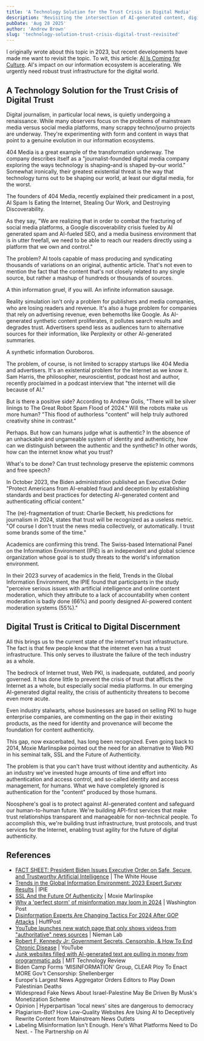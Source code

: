 ```yaml
---
title: 'A Technology Solution for the Trust Crisis in Digital Media'
description: 'Revisiting the intersection of AI-generated content, digital authenticity, and trust infrastructure in light of recent developments in AI and culture'
pubDate: 'Aug 28 2025'
author: 'Andrew Brown'
slug: 'technology-solution-trust-crisis-digital-trust-revisited'
---
```


I originally wrote about this topic in 2023, but recent developments have made me want to revisit the topic. To wit, this article: [AI Is Coming for Culture](https://www.newyorker.com/magazine/2025/09/01/ai-is-coming-for-culture). AI's impact on our information ecosystem is accelerating. We urgently need robust trust infrastructure for the digital world.

## A Technology Solution for the Trust Crisis of Digital Trust

Digital journalism, in particular local news, is quietly undergoing a renaissance. While many observers focus on the problems of mainstream media versus social media platforms, many scrappy techno/journo projects are underway. They're experimenting with form and content in ways that point to a genuine evolution in our information ecosystems.

404 Media is a great example of the transformation underway. The company describes itself as a "journalist-founded digital media company exploring the ways technology is shaping–and is shaped by–our world." Somewhat ironically, their greatest existential threat is the way that technology turns out to be shaping our world, at least our digital media, for the worst.

The founders of 404 Media, recently explained their predicament in a post, AI Spam Is Eating the Internet, Stealing Our Work, and Destroying Discoverability.

As they say, "We are realizing that in order to combat the fracturing of social media platforms, a Google discoverability crisis fueled by AI generated spam and AI-fueled SEO, and a media business environment that is in utter freefall, we need to be able to reach our readers directly using a platform that we own and control."

The problem? AI tools capable of mass producing and syndicating thousands of variations on an original, authentic article. That's not even to mention the fact that the content that's not closely related to any single source, but rather a mashup of hundreds or thousands of sources. 

A thin information gruel, if you will. An infinite information sausage.

Reality simulation isn't only a problem for publishers and media companies, who are losing readers and revenue. It's also a huge problem for companies that rely on advertising revenue, even behemoths like Google. As AI-generated synthetic content proliferates, it pollutes search results and degrades trust. Advertisers spend less as audiences turn to alternative sources for their information, like Perplexity or other AI-generated summaries.

A synthetic information Ouroboros.

The problem, of course, is not limited to scrappy startups like 404 Media and advertisers. It's an existential problem for the Internet as we know it. Sam Harris, the philosopher, neuroscientist, podcast host and author, recently proclaimed in a podcast interview that "the internet will die because of AI."

But is there a positive side? According to Andrew Golis, "There will be silver linings to The Great Robot Spam Flood of 2024." Will the robots make us more human? "This flood of authorless "content" will help truly authored creativity shine in contrast." 

Perhaps. But how can humans judge what is authentic? In the absence of an unhackable and ungameable system of identity and authenticity, how can we distinguish between the authentic and the synthetic? In other words, how can the internet know what you trust?

What's to be done? Can trust technology preserve the epistemic commons and free speech?

In October 2023, the Biden administration published an Executive Order "Protect Americans from AI-enabled fraud and deception by establishing standards and best practices for detecting AI-generated content and authenticating official content."

The (re)-fragmentation of trust: Charlie Beckett, his predictions for journalism in 2024, states that trust will be recognized as a useless metric. "Of course I don't trust the news media collectively, or automatically. I trust some brands some of the time."

Academics are confirming this trend. The Swiss-based International Panel on the Information Environment (IPIE) is an independent and global science organization whose goal is to study threats to the world's information environment.

In their 2023 survey of academics in the field, Trends in the Global Information Environment, the IPIE found that participants in the study "perceive serious issues with artificial intelligence and online content moderation, which they attribute to a lack of accountability when content moderation is badly done (66%) and poorly designed AI-powered content moderation systems (55%)."

## Digital Trust is Critical to Digital Discernment

All this brings us to the current state of the internet's trust infrastructure. The fact is that few people know that the internet even has a trust infrastructure. This only serves to illustrate the failure of the tech industry as a whole. 

The bedrock of Internet trust, Web PKI, is inadequate, outdated, and poorly governed. It has done little to prevent the crisis of trust that afflicts the Internet as a whole, but especially social media platforms. In our emerging AI-generated digital reality, the crisis of authenticity threatens to become even more acute.

Even industry stalwarts, whose businesses are based on selling PKI to huge enterprise companies, are commenting on the gap in their existing products, as the need for identity and provenance will become the foundation for content authenticity.

This gap, now exacerbated, has long been recognized. Even going back to 2014, Moxie Marlinspike pointed out the need for an alternative to Web PKI in his seminal talk, SSL and the Future of Authenticity. 

The problem is that you can't have trust without identity and authenticity. As an industry we've invested huge amounts of time and effort into authentication and access control, and so-called identity and access management, for humans. What we have completely ignored is authentication for the "content" produced by those humans. 

Noosphere's goal is to protect against AI-generated content and safeguard our human-to-human future. We're building API-first services that make trust relationships transparent and manageable for non-technical people. To accomplish this, we're building trust infrastructure, trust protocols, and trust services for the Internet, enabling trust agility for the future of digital authenticity.

## References

- [FACT SHEET: President Biden Issues Executive Order on Safe, Secure, and Trustworthy Artificial Intelligence](https://bidenwhitehouse.archives.gov/briefing-room/statements-releases/2023/10/30/fact-sheet-president-biden-issues-executive-order-on-safe-secure-and-trustworthy-artificial-intelligence/) | The White House
- [Trends in the Global Information Environment: 2023 Expert Survey Results](https://www.ipie.info/research/sr2023-3) | IPIE
- [SSL And the Future Of Authenticity](https://moxie.org/2011/04/11/ssl-and-the-future-of-authenticity.html) | Moxie Marlinspike
- [Why a 'perfect storm' of misinformation may loom in 2024](https://www.washingtonpost.com/politics/2023/09/05/why-perfect-storm-misinformation-may-loom-2024/) | Washington Post
- [Disinformation Experts Are Changing Tactics For 2024 After GOP Attacks](https://www.huffpost.com/entry/disinformation-research-2024-elections_n_65298e20e4b0a304ff702214) | HuffPost
- [YouTube launches new watch page that only shows videos from "authoritative" news sources](https://www.niemanlab.org/2023/10/youtube-launches-new-watch-page-that-only-shows-videos-from-authoritative-news-sources/) | Nieman Lab
- [Robert F. Kennedy Jr: Government Secrets, Censorship, & How To End Chronic Disease](https://youtu.be/eZJqC3s1xjU?t=1078) | YouTube
- [Junk websites filled with AI-generated text are pulling in money from programmatic ads](https://www.technologyreview.com/2023/06/26/1075504/junk-websites-filled-with-ai-generated-text-are-pulling-in-money-from-programmatic-ads/) | MIT Technology Review
- Biden Camp Forms 'MISINFORMATION' Group, CLEAR Ploy To Enact MORE Gov't Censorship: Shellenberger 
- Europe's Largest News Aggregator Orders Editors to Play Down Palestinian Deaths
- Widespread Fake News About Israel-Palestine May Be Driven By Musk's Monetization Scheme
- Opinion | Hyperpartisan 'local news' sites are dangerous to democracy
- Plagiarism-Bot? How Low-Quality Websites Are Using AI to Deceptively Rewrite Content from Mainstream News Outlets
- Labeling Misinformation Isn't Enough. Here's What Platforms Need to Do Next. - The Partnership on AI